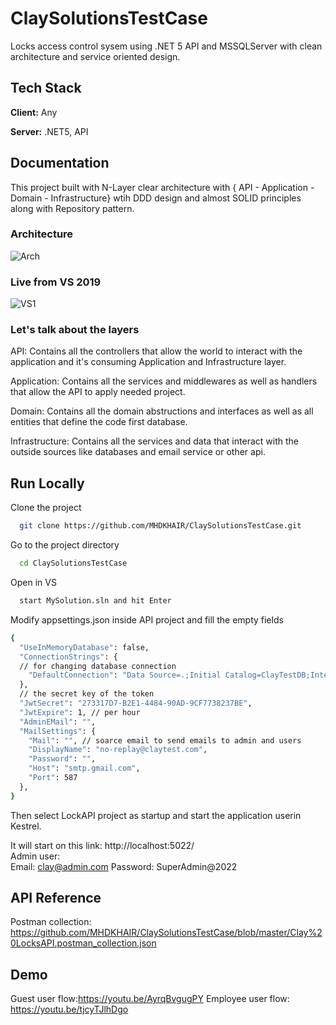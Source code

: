 
# ClaySolutionsTestCase

Locks access control sysem using .NET 5 API and MSSQLServer with clean architecture and service oriented design.

## Tech Stack

**Client:** Any

**Server:** .NET5, API


## Documentation

This project built with N-Layer clear architecture with { API - Application - Domain - Infrastructure} wtih DDD design and almost SOLID principles along with Repository pattern.
### Architecture
![Arch](https://user-images.githubusercontent.com/58634897/146997101-03a8e076-aa02-486b-80b2-13a88dea2ffa.png)

### Live from VS 2019
![VS1](https://user-images.githubusercontent.com/58634897/146997124-4b125130-6c41-4117-8d48-a77c15977e5c.JPG)

### Let's talk about the layers
API:
Contains all the controllers that allow the world to interact with the application and it's consuming Application and Infrastructure layer.

Application:
Contains all the services and middlewares as well as handlers that allow the API to apply needed project.

Domain:
Contains all the domain abstructions and interfaces as well as all entities that define the code first database.

Infrastructure:
Contains all the services and data that interact with the outside sources like databases and email service or other api.

## Run Locally

Clone the project

```bash
  git clone https://github.com/MHDKHAIR/ClaySolutionsTestCase.git
```

Go to the project directory

```bash
  cd ClaySolutionsTestCase
```

Open in VS

```bash
  start MySolution.sln and hit Enter
```

Modify appsettings.json inside API project and fill the empty fields

```bash
{
  "UseInMemoryDatabase": false,
  "ConnectionStrings": {
  // for changing database connection
    "DefaultConnection": "Data Source=.;Initial Catalog=ClayTestDB;Integrated Security=True"
  },
  // the secret key of the token
  "JwtSecret": "273317D7-B2E1-4484-90AD-9CF7738237BE",
  "JwtExpire": 1, // per hour
  "AdminEMail": "",
  "MailSettings": {
    "Mail": "", // soarce email to send emails to admin and users
    "DisplayName": "no-replay@claytest.com",
    "Password": "",
    "Host": "smtp.gmail.com",
    "Port": 587
  },
}
```

Then select LockAPI project as startup and start the application userin Kestrel.

It will start on this link: http://localhost:5022/
</br>
Admin user:</br>
Email: clay@admin.com
Password: SuperAdmin@2022

## API Reference
Postman collection:
https://github.com/MHDKHAIR/ClaySolutionsTestCase/blob/master/Clay%20LocksAPI.postman_collection.json

## Demo
Guest user flow:https://youtu.be/AyrqBvgugPY
Employee user flow: https://youtu.be/tjcyTJlhDgo

